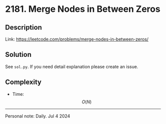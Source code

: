 # 2181. Merge Nodes in Between Zeros

## Description

Link: https://leetcode.com/problems/merge-nodes-in-between-zeros/

## Solution
See `sol.py`. If you need detail explanation please create an issue.

## Complexity
- Time: $$O(N)$$

---
Personal note: Daily. Jul 4 2024
